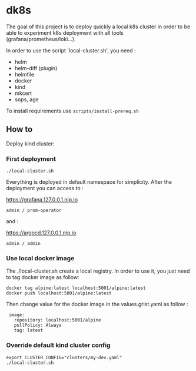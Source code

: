 # dk8s

The goal of this project is to deploy quickly a local k8s cluster in order to be able to experiment k8s deployment with all tools (grafana/prometheus/loki...).


In order to use the script 'local-cluster.sh', you need :

- helm
- helm-diff  (plugin)
- helmfile
- docker
- kind
- mkcert
- sops, age

To install requirements use `scripts/install-prereq.sh`

## How to

Deploy kind cluster:

### First deployment

```
./local-cluster.sh
```

Everything is deployed in default namespace for simplicity. After the deployment you can access to :

https://grafana.127.0.0.1.nip.io

```
admin / prom-operator
```

and :

https://argocd.127.0.0.1.nip.io

```
admin / admin
```

### Use local docker image

The ./local-cluster.sh create a local registry. In order to use it, you just need to tag docker image as follow:

```
docker tag alpine:latest localhost:5001/alpine:latest
docker push localhost:5001/alpine:latest
```

Then change value for the  docker image in the values.grist.yaml  as follow :

```
 image:
   repository: localhost:5001/alpine
   pullPolicy: Always
   tag: latest
```

### Override default kind cluster config

```
export CLUSTER_CONFIG="clusters/my-dev.yaml"
./local-cluster.sh
```
